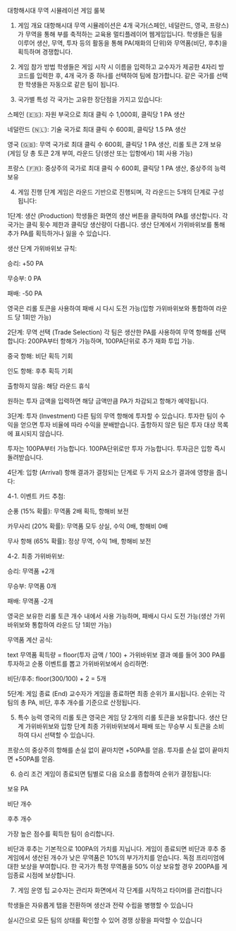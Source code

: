 대항해시대 무역 시뮬레이션 게임 룰북

1. 게임 개요
대항해시대 무역 시뮬레이션은 4개 국가(스페인, 네덜란드, 영국, 프랑스)가 무역을 통해 부를 축적하는 교육용 멀티플레이어 웹게임입니다. 학생들은 팀을 이루어 생산, 무역, 투자 등의 활동을 통해 PA(재화의 단위)와 무역품(비단, 후추)을 획득하며 경쟁합니다.​

2. 게임 참가 방법
학생들은 게임 시작 시 이름을 입력하고 교수자가 제공한 4자리 방 코드를 입력한 후, 4개 국가 중 하나를 선택하여 팀에 참가합니다. 같은 국가를 선택한 학생들은 자동으로 같은 팀이 됩니다.​

3. 국가별 특성
각 국가는 고유한 장단점을 가지고 있습니다:​

스페인 (🇪🇸): 자원 부국으로 최대 클릭 수 1,000회, 클릭당 1 PA 생산​

네덜란드 (🇳🇱): 기술 국가로 최대 클릭 수 600회, 클릭당 1.5 PA 생산​

영국 (🇬🇧): 무역 국가로 최대 클릭 수 600회, 클릭당 1 PA 생산, 리롤 토큰 2개 보유​(게임 당 총 토큰 2개 부여, 라운드 당(생산 또는 입항에서) 1회 사용 가능)

프랑스 (🇫🇷): 중상주의 국가로 최대 클릭 수 600회, 클릭당 1 PA 생산, 중상주의 능력 보유

4. 게임 진행 단계
게임은 라운드 기반으로 진행되며, 각 라운드는 5개의 단계로 구성됩니다:​

1단계: 생산 (Production)
학생들은 화면의 생산 버튼을 클릭하여 PA를 생산합니다. 각 국가는 클릭 횟수 제한과 클릭당 생산량이 다릅니다. 생산 단계에서 가위바위보를 통해 추가 PA를 획득하거나 잃을 수 있습니다.​

생산 단계 가위바위보 규칙:

승리: +50 PA​

무승부: 0 PA​

패배: -50 PA​

영국은 리롤 토큰을 사용하여 패배 시 다시 도전 가능​​(입항 가위바위보와 통합하여 라운드 당 1회만 가능)

2단계: 무역 선택 (Trade Selection)
각 팀은 생산한 PA를 사용하여 무역 항해를 선택합니다:​ 200PA부터 항해가 가능하며, 100PA단위로 추가 재화 투입 가능.

중국 항해: 비단 획득 기회​

인도 항해: 후추 획득 기회​

출항하지 않음: 해당 라운드 휴식​

원하는 투자 금액을 입력하면 해당 금액만큼 PA가 차감되고 항해가 예약됩니다.​

3단계: 투자 (Investment)
다른 팀의 무역 항해에 투자할 수 있습니다. 투자한 팀이 수익을 얻으면 투자 비율에 따라 수익을 분배받습니다. 출항하지 않은 팀은 투자 대상 목록에 표시되지 않습니다.​

투자는 100PA부터 가능합니다. 100PA단위로만 투자 가능합니다. 투자금은 입항 즉시 돌려받습니다.

4단계: 입항 (Arrival)
항해 결과가 결정되는 단계로 두 가지 요소가 결과에 영향을 줍니다:​

4-1. 이벤트 카드 추첨:​

순풍 (15% 확률): 무역품 2배 획득​, 항해비 보전

카무사리 (20% 확률): 무역품 모두 상실, 수익 0배, 항해비 0배

무사 항해 (65% 확률): 정상 무역, 수익 1배​, 항해비 보전

4-2. 최종 가위바위보:​

승리: 무역품 +2개​

무승부: 무역품 0개​

패배: 무역품 -2개​

영국은 보유한 리롤 토큰 개수 내에서 사용 가능하며, 패배시 다시 도전 가능​(생산 가위바위보와 통합하여 라운드 당 1회만 가능)

무역품 계산 공식:​

text
무역품 획득량 = floor(투자 금액 / 100) + 가위바위보 결과
예를 들어 300 PA를 투자하고 순풍 이벤트를 뽑고 가위바위보에서 승리하면:

비단/후추: floor(300/100) + 2 = 5개​

5단계: 게임 종료 (End)
교수자가 게임을 종료하면 최종 순위가 표시됩니다. 순위는 각 팀의 총 PA, 비단, 후추 개수를 기준으로 산정됩니다.​

5. 특수 능력
영국의 리롤 토큰
영국은 게임 당 2개의 리롤 토큰을 보유합니다. 생산 단계 가위바위보와 입항 단계 최종 가위바위보에서 패배 또는 무승부 시 토큰을 소비하여 다시 선택할 수 있습니다.​

프랑스의 중상주의
항해를 손실 없이 끝마치면 +50PA를 얻음.
투자를 손실 없이 끝마치면 +50PA를 얻음.

6. 승리 조건
게임이 종료되면 팀별로 다음 요소를 종합하여 순위가 결정됩니다:​

보유 PA

비단 개수​

후추 개수​

가장 높은 점수를 획득한 팀이 승리합니다.​

비단과 후추는 기본적으로 100PA의 가치를 지닙니다.
게임이 종료되면 비단과 후추 중 게임에서 생산된 개수가 낮은 무역품은 10%의 부가가치를 얻습니다.
독점 프리미엄에 대한 보상을 부여합니다. 한 국가가 특정 무역품을 50% 이상 보유할 경우 200PA를 게임종료 시점에 보상합니다.

7. 게임 운영 팁
교수자는 관리자 화면에서 각 단계를 시작하고 타이머를 관리합니다​

학생들은 자유롭게 탭을 전환하며 생산과 전략 수립을 병행할 수 있습니다​

실시간으로 모든 팀의 상태를 확인할 수 있어 경쟁 상황을 파악할 수 있습니다​